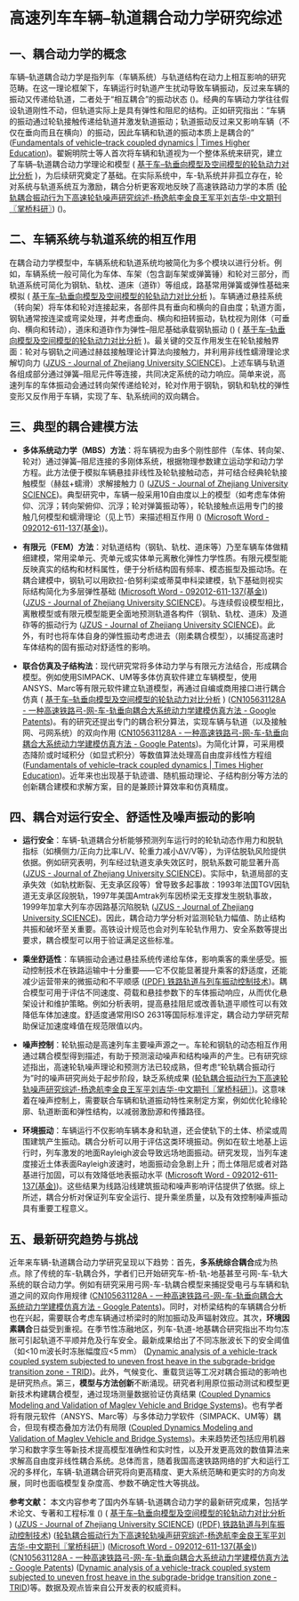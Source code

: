 
# 高速列车车辆–轨道耦合动力学研究综述

## 一、耦合动力学的概念

车辆–轨道耦合动力学是指列车（车辆系统）与轨道结构在动力上相互影响的研究范畴。在这一理论框架下，车辆运行时轨道产生扰动导致车辆振动，反过来车辆的振动又传递给轨道，二者处于“相互耦合”的振动状态 ([](https://ides.nuaa.edu.cn/_upload/article/files/ca/b5/2a04302e4ab3bf75bdc82af7f9fd/b6bd7060-ca79-4f2f-ad2f-477c28cfc5bc.pdf#:~:text=0%20%E3%80%80%E5%BC%95%20%E3%80%80%E8%A8%80%20%E6%A0%B9%E6%8D%AE%E8%BD%A6%E8%BE%86%20,%E9%93%81%E8%B7%AF%E8%BD%A8%E9%81%93%E4%B8%8A%20%2C%E6%9D%A5%E8%87%AA%E8%BD%A8%E9%81%93%E7%9A%84%E6%BF%80%E6%89%B0%E4%BD%BF%E8%BD%A6%E8%BE%86%E4%BA%A7%E7%94%9F%E6%8C%AF%E5%8A%A8%20%2C%E5%8F%8D%E8%BF%87%20%E6%9D%A5%E5%8F%88%E4%BD%BF%E8%BD%A8%E9%81%93%E4%BA%A7%E7%94%9F%E6%8C%AF%E5%8A%A8%20%2C%E4%BA%8C%E8%80%85%E5%A4%84%E4%BA%8E%E7%9B%B8%E4%BA%92%E8%80%A6%E5%90%88%E7%9A%84%E6%8C%AF%E5%8A%A8%E7%8A%B6))。经典的车辆动力学往往假设轨道刚性不动，但轨道实际上是具有弹性和阻尼的结构。正如研究指出：“车辆的振动通过轮轨接触传递给轨道并激发轨道振动；轨道振动反过来又影响车辆（不仅在垂向而且在横向）的振动，因此车辆和轨道的振动本质上是耦合的” ([Fundamentals of vehicle–track coupled dynamics | Times Higher Education](https://www.timeshighereducation.com/research/southwest-jiaotong-university/fundamentals-vehicle-track-coupled-dynamics#:~:text=elastic%20structure%20with%20damping,essentially%20coupled%20with%20each%20other))。翟婉明院士等人首次将车辆和轨道视为一个整体系统来研究，建立了车辆–轨道耦合动力学理论和模型 ( [基于车–轨垂向模型及空间模型的轮轨动力对比分析](https://www.hanspub.org/journal/paperinformation?paperid=39206#:~:text=%E6%8E%A2%E7%A9%B6%E4%BA%86%E5%9F%BA%E4%BA%8E%E6%A8%A1%E5%9E%8B%E7%BC%A9%E5%87%8F%E6%B3%95%E5%BB%BA%E7%AB%8B%E4%BA%86%E9%AB%98%E9%80%9F%E9%93%81%E8%B7%AF%E8%BD%A6%E8%BE%86%E2%80%93%E8%BD%A8%E9%81%93%E8%80%A6%E5%90%88%E5%8A%A8%E5%8A%9B%E5%AD%A6%E7%B3%BB%E7%BB%9F%E6%A8%A1%E5%9E%8B%EF%BC%8C%E4%BB%A5%E5%AE%9E%E7%8E%B0%E6%8F%90%E9%AB%98%E5%85%B6%E6%B1%82%E8%A7%A3%E5%8A%A8%E5%8A%9B%E5%93%8D%E5%BA%94%E7%9A%84%E9%80%9F%E7%8E%87%E7%9A%84%E5%8F%AF%E8%A1%8C%E6%80%A7%E3%80%82%E8%B5%B5%E9%87%91%E9%A1%BA%EF%BC%8C%E4%B8%87%E4%BC%A0%E9%A3%8E%E7%AD%89%E4%BA%BA%20,%E4%B8%80%E4%B8%AA%E5%BA%9E%E5%A4%A7%E7%9A%84%E6%80%BB%E4%BD%93%E7%B3%BB%E7%BB%9F%E6%9D%A5%E7%A0%94%E7%A9%B6%EF%BC%8C%E5%B9%B6%E4%B8%94%E6%9C%80%E5%85%88%E5%BB%BA%E7%AB%8B%E4%BA%86%E8%BD%A6%E8%BE%86%E2%80%93%E8%BD%A8%E9%81%93%E5%9E%82%E5%90%91%E7%BB%9F%E4%B8%80%E6%A8%A1%E5%9E%8B%EF%BC%8C%E6%8F%90%E5%87%BA%E4%BA%86%E8%BD%A6%E8%BE%86%E2%80%93%E8%BD%A8%E9%81%93%E8%80%A6%E5%90%88%E5%8A%A8%E5%8A%9B%E5%AD%A6%E7%B3%BB%E7%BB%9F%E7%90%86%E8%AE%BA%E3%80%82%E6%9C%AC%E8%AE%BA%E6%96%87%E5%8F%82%E8%80%83%E5%89%8D%E4%BA%BA%E7%9A%84%E7%A0%94%E7%A9%B6%E6%88%90%E6%9E%9C%EF%BC%8C%E5%AF%B9%E7%9B%B8%E5%90%8C%E7%9A%84%E8%BD%A6%E8%BE%86%E3%80%81%E8%BD%A8%E9%81%93%E3%80%81%E9%81%93%E5%BA%8A%E4%BB%A5%E5%8F%8A%E7%9B%B8%E5%90%8C%E7%9A%84%20%E9%AB%98%E4%BD%8E%E4%B8%8D%E5%B9%B3%E9%A1%BA%E6%BF%80%E5%8A%B1%E8%BF%9B%E8%A1%8C%E4%BA%86%E4%B8%A4%E7%A7%8D%E4%B8%8D%E5%90%8C%E8%BD%A6%E8%BE%86%E6%A8%A1%E5%9E%8B%E7%9A%84%E4%BB%BF%E7%9C%9F%E8%AE%A1%E7%AE%97%EF%BC%8C%E4%BE%9D%E6%8D%AE%E5%8F%AF%E9%9D%A0%E5%BA%A6%E8%AE%BE%E8%AE%A1%E6%A0%87%E5%87%86%E6%AF%94%E8%BE%83%E4%BA%86%E4%B8%A4%E4%B8%AA%E6%A8%A1%E5%9E%8B%E7%9A%84%E5%9E%82%E5%90%91%E8%BD%AE%E8%BD%A8%E5%8A%9B%E8%AE%A1%E7%AE%97%E7%BB%93%E6%9E%9C%E3%80%82) )，为后续研究奠定了基础。在实际系统中，车-轨系统并非孤立存在，轮对系统与轨道系统互为激励，耦合分析更客观地反映了高速铁路动力学的本质 ([轮轨耦合振动行为下高速轮轨噪声研究综述-杨逸航李金良王军平刘吉华-中文期刊〖掌桥科研〗](https://m.zhangqiaokeyan.com/academic-journal-cn_internal-combustion-engine-parts_thesis/0201270932350.html#:~:text=%E5%9C%A8%E9%93%81%E8%B7%AF%E8%BD%AE%E8%BD%A8%E8%BF%90%E8%BE%93%E7%B3%BB%E7%BB%9F%E4%B8%AD%E8%BD%AE%E5%AF%B9%E7%B3%BB%E7%BB%9F%E4%B8%8E%E8%BD%A8%E9%81%93%E7%B3%BB%E7%BB%9F%E5%B9%B6%E9%9D%9E%E5%AD%A4%E7%AB%8B%E5%AD%98%E5%9C%A8%E7%9A%84%2C%E4%BA%8C%E8%80%85%E9%97%B4%E6%98%AF%E7%9B%B8%E4%BA%92%E5%BD%B1%E5%93%8D%E3%80%81%E7%9B%B8%E4%BA%92%E8%80%A6%E5%90%88%E7%9A%84%2C%E5%AF%B9%E8%BD%AE%E8%BD%A8%E8%80%A6%E5%90%88%E7%A0%94%E7%A9%B6%E5%8F%AF%E4%BB%A5%E6%9B%B4%E4%B8%BA%E5%AE%A2%E8%A7%82%E5%9C%B0%E5%8F%8D%E6%98%A0%E9%93%81%E8%B7%AF%E8%BD%AE%E8%BD%A8%E7%B3%BB%E7%BB%9F%E7%9A%84%E6%9C%AC%E8%B4%A8%E3%80%82%E7%8E%B0%E5%A6%82%E4%BB%8A%2C%E9%AB%98%E9%80%9F%E8%BD%AE%E8%BD%A8%E5%99%AA%E5%A3%B0%E5%B7%B2%20%E7%BB%8F%E4%B8%A5%E9%87%8D%E5%BD%B1%E5%93%8D%E4%BA%86%E4%BA%BA%E4%BB%AC%E4%B9%98%E5%9D%90%E5%88%97%E8%BD%A6%E8%88%92%E9%80%82%E6%80%A7%2C%E4%BD%86%E9%AB%98%E9%80%9F%E8%BD%AE%E8%BD%A8%E5%99%AA%E5%A3%B0%E6%97%A0%E6%B3%95%E9%81%BF%E5%85%8D%2C%E5%8F%AA%E8%83%BD%E9%87%87%E5%8F%96%E6%8E%AA%E6%96%BD%E5%AF%B9%E8%BD%AE%E8%BD%A8%E5%99%AA%E5%A3%B0%E8%BF%9B%E8%A1%8C%E6%8E%A7%E5%88%B6%E3%80%82%E6%9C%AC%E6%96%87%E6%A0%B9%E6%8D%AE%E7%9B%AE%E5%89%8D%E5%9B%BD%E5%86%85%E5%A4%96%E5%AD%A6%E8%80%85%E5%AF%B9%E8%BD%AE%E8%BD%A8%E8%80%A6%E5%90%88%E6%8C%AF%E5%8A%A8%E8%A1%8C%E4%B8%BA%E4%B8%8B%E9%AB%98%E9%80%9F%E8%BD%AE%E8%BD%A8%E5%99%AA%E5%A3%B0%E7%90%86%E8%AE%BA%E7%A0%94%E7%A9%B6%E7%BB%BC%E8%BF%B0%E4%BA%86%E8%BD%AE%E8%BD%A8%20%E8%80%A6%E5%90%88%E6%8C%AF%E5%8A%A8%E8%A1%8C%E4%B8%BA%E4%B8%8B%E7%9A%84%E9%AB%98%E9%80%9F%E8%BD%AE%E8%BD%A8%E5%99%AA%E5%A3%B0%E7%9A%84%E7%A0%94%E7%A9%B6%E6%9C%BA%E7%90%86%E5%8F%8A%E5%85%B6%E9%A2%84%E6%B5%8B%E6%96%B9%E6%B3%95%2C%E5%90%8C%E6%97%B6%E5%AF%B9%E9%AB%98%E9%80%9F%E8%BD%AE%E8%BD%A8%E5%99%AA%E5%A3%B0%E6%8E%A7%E5%88%B6%E5%AF%B9%E7%AD%96%E4%B9%9F%E8%BF%9B%E8%A1%8C%E4%BA%86%E6%80%BB%E7%BB%93%E5%92%8C%E5%88%86%E6%9E%90%E3%80%82%E4%BB%8E%E5%B7%B2%E6%9C%89%E7%9A%84%E7%A0%94%E7%A9%B6%E6%88%90%E6%9E%9C%E6%9D%A5%E7%9C%8B%2C%E7%9B%AE%E5%89%8D%E5%AF%B9%E4%BA%8E%E9%AB%98%E9%80%9F%E8%BD%AE%E8%BD%A8%E5%99%AA%E5%A3%B0%E5%B7%B2%E7%BB%8F%E8%BE%83%E4%B8%BA%E6%88%90%E7%86%9F%2C%E4%BD%86%E8%BD%AE%E8%BD%A8%20%E8%80%A6%E5%90%88%E6%8C%AF%E5%8A%A8%E8%A1%8C%E4%B8%BA%E4%B8%8B%E8%BD%AE%E8%BD%A8%E5%99%AA%E5%A3%B0%E7%A0%94%E7%A9%B6%E8%BF%98%E5%8F%AA%E6%98%AF%E8%B5%B7%E6%AD%A5%E9%98%B6%E6%AE%B5%2C%E7%BC%BA%E4%B9%8F%E7%B3%BB%E7%BB%9F%E7%9A%84%E7%A0%94%E7%A9%B6%E6%88%90%E6%9E%9C%E3%80%82%20,%E5%B1%95%E5%BC%80%E2%96%BC)) ([](https://ides.nuaa.edu.cn/_upload/article/files/ca/b5/2a04302e4ab3bf75bdc82af7f9fd/b6bd7060-ca79-4f2f-ad2f-477c28cfc5bc.pdf#:~:text=0%20%E3%80%80%E5%BC%95%20%E3%80%80%E8%A8%80%20%E6%A0%B9%E6%8D%AE%E8%BD%A6%E8%BE%86%20,%E9%93%81%E8%B7%AF%E8%BD%A8%E9%81%93%E4%B8%8A%20%2C%E6%9D%A5%E8%87%AA%E8%BD%A8%E9%81%93%E7%9A%84%E6%BF%80%E6%89%B0%E4%BD%BF%E8%BD%A6%E8%BE%86%E4%BA%A7%E7%94%9F%E6%8C%AF%E5%8A%A8%20%2C%E5%8F%8D%E8%BF%87%20%E6%9D%A5%E5%8F%88%E4%BD%BF%E8%BD%A8%E9%81%93%E4%BA%A7%E7%94%9F%E6%8C%AF%E5%8A%A8%20%2C%E4%BA%8C%E8%80%85%E5%A4%84%E4%BA%8E%E7%9B%B8%E4%BA%92%E8%80%A6%E5%90%88%E7%9A%84%E6%8C%AF%E5%8A%A8%E7%8A%B6))。

## 二、车辆系统与轨道系统的相互作用

在耦合动力学模型中，车辆系统和轨道系统均被简化为多个模块以进行分析。例如，车辆系统一般可简化为车体、车架（包含副车架或弹簧锤）和轮对三部分，而轨道系统可简化为钢轨、轨枕、道床（道砟）等组成，路基常用弹簧或弹性基础来模拟 ( [基于车–轨垂向模型及空间模型的轮轨动力对比分析](https://www.hanspub.org/journal/paperinformation?paperid=39206#:~:text=2) )。车辆通过悬挂系统（转向架）将车体和轮对连接起来，各部件具有垂向和横向的自由度；轨道方面，钢轨通常按连梁或弯梁处理，并考虑垂向、横向和扭转振动，轨枕视为刚体（可垂向、横向和转动），道床和道砟作为弹性–阻尼基础承载钢轨振动 ([](https://ides.nuaa.edu.cn/_upload/article/files/ca/b5/2a04302e4ab3bf75bdc82af7f9fd/b6bd7060-ca79-4f2f-ad2f-477c28cfc5bc.pdf#:~:text=%E8%BD%A6%E8%BE%86%20,%E6%9E%95%E8%A7%86%E4%B8%BA%E5%88%9A%E4%BD%93%20%2C%E8%80%83%E8%99%91%E5%85%B6%E5%9E%82%E5%90%91%E3%80%81%E6%A8%AA%E5%90%91%E5%8F%8A%E8%BD%AC%E5%8A%A8%20%3B%E9%81%93%E5%BA%8A%E8%A2%AB%E7%AE%80%E5%8C%96%E4%B8%BA%20%E5%88%9A%E6%80%A7%E8%B4%A8%E9%87%8F%E5%9D%97%20%2C%E8%80%83%E8%99%91%E5%85%B6%E5%9E%82%E5%90%91%E6%8C%AF%E5%8A%A8%E5%92%8C%E7%9B%B8%E4%BA%92%E4%B9%8B%E9%97%B4%E7%9A%84%E5%89%AA%E5%88%87%E4%BD%9C)) ( [基于车–轨垂向模型及空间模型的轮轨动力对比分析](https://www.hanspub.org/journal/paperinformation?paperid=39206#:~:text=2) )。最关键的交互作用发生在轮轨接触界面：轮对与钢轨之间通过赫兹接触理论计算法向接触力，并利用非线性蠕滑理论求解切向力 ([JZUS - Journal of Zhejiang University SCIENCE](https://jzus.zju.edu.cn/article.php?doi=10.1631/jzus.A1200321#:~:text=backward%20at%20a%20constant%20speed,used%20for%20wheel%2Frail%20tangent%20force))。上述车辆与轨道各组成部分通过弹簧–阻尼元件等连接，共同决定系统的动力响应。简单来说，高速列车的车体振动会通过转向架传递给轮对，轮对作用于钢轨，钢轨和轨枕的弹性变形又反作用于车辆，实现了车、轨系统间的双向耦合。

## 三、典型的耦合建模方法

- **多体系统动力学（MBS）方法**：将车辆视为由多个刚性部件（车体、转向架、轮对）通过弹簧–阻尼连接的多刚体系统，根据物理参数建立运动学和动力学方程。此方法便于模拟车辆悬挂非线性及轮轨接触动态，并可结合经典轮轨接触模型（赫兹+蠕滑）求解接触力 ([](https://ides.nuaa.edu.cn/_upload/article/files/ca/b5/2a04302e4ab3bf75bdc82af7f9fd/b6bd7060-ca79-4f2f-ad2f-477c28cfc5bc.pdf#:~:text=%E8%BD%A6%E8%BE%86%20,%E6%9E%95%E8%A7%86%E4%B8%BA%E5%88%9A%E4%BD%93%20%2C%E8%80%83%E8%99%91%E5%85%B6%E5%9E%82%E5%90%91%E3%80%81%E6%A8%AA%E5%90%91%E5%8F%8A%E8%BD%AC%E5%8A%A8%20%3B%E9%81%93%E5%BA%8A%E8%A2%AB%E7%AE%80%E5%8C%96%E4%B8%BA%20%E5%88%9A%E6%80%A7%E8%B4%A8%E9%87%8F%E5%9D%97%20%2C%E8%80%83%E8%99%91%E5%85%B6%E5%9E%82%E5%90%91%E6%8C%AF%E5%8A%A8%E5%92%8C%E7%9B%B8%E4%BA%92%E4%B9%8B%E9%97%B4%E7%9A%84%E5%89%AA%E5%88%87%E4%BD%9C)) ([JZUS - Journal of Zhejiang University SCIENCE](https://jzus.zju.edu.cn/article.php?doi=10.1631/jzus.A1200321#:~:text=backward%20at%20a%20constant%20speed,used%20for%20wheel%2Frail%20tangent%20force))。典型研究中，车辆一般采用10自由度以上的模型（如考虑车体俯仰、沉浮；转向架俯仰、沉浮；轮对弹簧振动等），轮轨接触点运用专门的接触几何模型和蠕滑理论（见上节）来描述相互作用 ([](https://ides.nuaa.edu.cn/_upload/article/files/ca/b5/2a04302e4ab3bf75bdc82af7f9fd/b6bd7060-ca79-4f2f-ad2f-477c28cfc5bc.pdf#:~:text=,%E5%8D%B3%E8%BD%AE%E8%BD%A8%E7%A9%BA%E9%97%B4%E6%8E%A5%E8%A7%A6%20%E5%87%A0%E4%BD%95%E6%A8%A1%E5%9E%8B%E3%80%81%E8%BD%AE%E8%BD%A8%E6%B3%95%E5%90%91%E5%8A%9B%E6%B1%82%E8%A7%A3%E6%A8%A1%E5%9E%8B%E5%92%8C%E8%BD%AE%E8%BD%A8%E8%A0%95%E6%BB%91%E6%B1%82%E8%A7%A3%E6%A8%A1%E5%9E%8B%20%2C%E6%AF%94%E4%BC%A0%E7%BB%9F%E6%A8%A1%E5%9E%8B%E6%9C%89%E5%BE%88%E5%A4%A7%E7%AA%81%E7%A0%B4%20%2C%E5%85%B6%E6%AD%A3%E7%A1%AE%E6%80%A7%E5%92%8C%E5%8F%AF%E9%9D%A0%E6%80%A7%E5%BF%85%E9%A1%BB)) ([Microsoft Word - 092012-611-137(基金)](https://www.sciengine.com/doi/pdf/4db86c29a6c74524a6b7b3df7b3f4286#:~:text=%E4%BA%86%E9%AB%98%E9%80%9F%E5%88%97%E8%BD%A6,%E9%92%A2%20%E8%BD%A8%E9%87%87%E7%94%A8%E8%BF%9E%E7%BB%AD%E7%A6%BB%E6%95%A3%E7%82%B9%E6%94%AF%E6%89%BF%E7%9A%84%20Euler%20%E6%A2%81%E6%A8%A1%E6%8B%9F%2C%20%E8%BD%A8%E4%B8%8B%E5%9F%BA%E7%A1%80%E7%9A%84))。
    
- **有限元（FEM）方法**：对轨道结构（钢轨、轨枕、道床等）乃至车辆车体做精细建模，常用梁单元、壳单元或实体单元离散化弹性力学性质。有限元模型能反映真实的结构和材料属性，便于分析结构固有频率、模态振型及振动场。在耦合建模中，钢轨可以用欧拉-伯努利梁或蒂莫申科梁建模，轨下基础则视实际结构简化为多层弹性基础 ([Microsoft Word - 092012-611-137(基金)](https://www.sciengine.com/doi/pdf/4db86c29a6c74524a6b7b3df7b3f4286#:~:text=%E4%BA%86%E9%AB%98%E9%80%9F%E5%88%97%E8%BD%A6,%E9%92%A2%20%E8%BD%A8%E9%87%87%E7%94%A8%E8%BF%9E%E7%BB%AD%E7%A6%BB%E6%95%A3%E7%82%B9%E6%94%AF%E6%89%BF%E7%9A%84%20Euler%20%E6%A2%81%E6%A8%A1%E6%8B%9F%2C%20%E8%BD%A8%E4%B8%8B%E5%9F%BA%E7%A1%80%E7%9A%84)) ([JZUS - Journal of Zhejiang University SCIENCE](https://jzus.zju.edu.cn/article.php?doi=10.1631/jzus.A1200321#:~:text=The%20continuous%20support%20track%20models,including%20rails%2C%20sleepers%2C%20slabs%20and))。与连续假设模型相比，离散模型或有限元模型能更全面地预测轨道各构件（钢轨、轨枕、道床）及道砟等的振动行为 ([JZUS - Journal of Zhejiang University SCIENCE](https://jzus.zju.edu.cn/article.php?doi=10.1631/jzus.A1200321#:~:text=The%20continuous%20support%20track%20models,including%20rails%2C%20sleepers%2C%20slabs%20and))。此外，有时也将车体自身的弹性振动考虑进去（刚柔耦合模型），以捕捉高速时车体结构的固有振动对舒适性的影响。
    
- **联合仿真及子结构法**：现代研究常将多体动力学与有限元方法结合，形成耦合模型。例如使用SIMPACK、UM等多体仿真软件建立车辆模型，使用ANSYS、Marc等有限元软件建立轨道模型，再通过自编或商用接口进行耦合仿真 ( [基于车–轨垂向模型及空间模型的轮轨动力对比分析](https://www.hanspub.org/journal/paperinformation?paperid=39206#:~:text=%E6%91%98%E8%A6%81%3A%20%20%E5%BD%93%E5%89%8D%EF%BC%8C%E8%BD%A6%E8%BE%86%E2%80%93%E8%BD%A8%E9%81%93%E8%80%A6%E5%90%88%E5%8A%A8%E5%8A%9B%E5%AD%A6%E7%9A%84%E6%A8%A1%E5%9E%8B%E4%B8%BB%E8%A6%81%E6%9C%89%E5%9E%82%E5%90%91%E6%A8%A1%E5%9E%8B%E5%92%8C%E7%A9%BA%E9%97%B4%E6%A8%A1%E5%9E%8B%EF%BC%8C%E4%B8%BA%E4%BA%86%E6%9B%B4%E8%BF%9B%E4%B8%80%E6%AD%A5%E7%9A%84%E6%AF%94%E8%BE%83%E8%BF%99%E4%B8%A4%E7%A7%8D%E6%A8%A1%E5%9E%8B%E3%80%82%E6%9C%AC%E8%AE%BA%E6%96%87%E5%88%A9%E7%94%A8Matlab%E7%BC%96%E7%A8%8B%E8%BD%AF%E4%BB%B6%E7%BC%96%E5%86%99%E4%BA%86%E8%BD%A6%E8%BE%86%E2%80%93%E8%BD%A8%E9%81%93%E5%9E%82%E5%90%91%E5%8A%A8%E5%8A%9B%E5%AD%A6%E6%A8%A1%E5%9E%8B%20%EF%BC%8CUM%E8%BD%AF%E4%BB%B6%E5%BB%BA%E7%AB%8B%E4%BA%86%E8%BD%A6%E8%BE%86%E2%80%93%E8%BD%A8%E9%81%93%E7%A9%BA%E9%97%B4%E5%8A%A8%E5%8A%9B%E5%AD%A6%E6%A8%A1%E5%9E%8B%EF%BC%8C%E9%83%BD%E6%98%AF%E4%BE%9D%E6%8D%AE%E8%BD%A6%E8%BE%86%E2%80%93%E8%BD%A8%E9%81%93%E8%80%A6%E5%90%88%E5%8A%A8%E5%8A%9B%E5%AD%A6%E4%B8%BA%E7%90%86%E8%AE%BA%E5%9F%BA%E7%A1%80%E8%80%8C%E5%BB%BA%E7%AB%8B%E7%9A%84%E3%80%82%E9%80%9A%E8%BF%87%E5%88%86%E6%9E%90%E4%B8%A4%E7%A7%8D%E6%A8%A1%E5%9E%8B%E7%9A%84%E5%8A%A8%E5%8A%9B%E5%93%8D%E5%BA%94%E4%BB%A5%E5%8F%8A%E4%BB%BF%E7%9C%9F%E8%AE%A1%E7%AE%97%E7%BB%93%E6%9E%9C%EF%BC%8C%E4%BE%9D%E6%8D%AE%E7%BB%93%E6%9E%84%E5%8F%AF%E9%9D%A0%E5%BA%A6%E8%AE%BE%E8%AE%A1%E6%A0%87%E5%87%86%E5%AF%B9%E8%AE%A1%20%E7%AE%97%E5%87%BA%E7%9A%84%E8%BD%AE%E8%BD%A8%E5%8A%9B%E6%9C%80%E5%A4%A7%E5%80%BC%E3%80%81%E6%9C%80%E5%B0%8F%E5%80%BC%E3%80%81%E6%A0%87%E5%87%86%E5%80%BC%E7%AD%89%E6%95%B0%E7%90%86%E7%BB%9F%E8%AE%A1%E7%89%B9%E5%BE%81%E5%80%BC%E8%BF%9B%E8%A1%8C%E5%AF%B9%E6%AF%94%E5%88%86%E6%9E%90%EF%BC%8C%E6%AF%94%E8%BE%83%E4%B8%A4%E7%A7%8D%E6%A8%A1%E5%9E%8B%E7%9A%84%E4%BC%98%E7%BC%BA%E7%82%B9%E3%80%82%E8%AE%A1%E7%AE%97%E7%BB%93%E6%9E%9C%E8%A1%A8%E6%98%8E%EF%BC%9A%E6%A8%A1%E6%8B%9F%E8%BD%A6%E8%BE%86%E2%80%93%E8%BD%A8%E9%81%93%E7%B3%BB%E7%BB%9F%E5%8A%A8%E6%80%81%E5%93%8D%E5%BA%94%E6%97%B6%EF%BC%8C%E5%9E%82%E5%90%91%E6%A8%A1%E5%9E%8B%E5%92%8C%E7%A9%BA%E9%97%B4%E6%A8%A1%E5%9E%8B%E7%9A%84%E4%BB%BF%E7%9C%9F%E8%AE%A1%E7%AE%97%E7%BB%93,%E6%9E%9C%E5%9F%BA%E6%9C%AC%E6%98%AF%E4%B8%80%E8%87%B4%E7%9A%84%E3%80%82%E4%BD%86%E5%9E%82%E5%90%91%E6%A8%A1%E5%9E%8B%E8%AE%A1%E7%AE%97%E8%80%83%E8%99%91%E7%9A%84%E5%9B%A0%E7%B4%A0%E6%AF%94%E8%BE%83%E5%B0%91%EF%BC%8C%E8%AE%A1%E7%AE%97%E9%87%8F%E6%AF%94%E8%BE%83%E5%B0%8F%EF%BC%8C%E7%A9%BA%E9%97%B4%E6%A8%A1%E5%9E%8B%E8%80%83%E8%99%91%E7%9A%84%E6%AF%94%E8%BE%83%E5%85%A8%E9%9D%A2%EF%BC%8C%E4%BB%BF%E7%9C%9F%E7%BB%93%E6%9E%9C%E6%9B%B4%E5%8A%A0%E6%8E%A5%E8%BF%91%E5%AE%9E%E9%99%85%E6%83%85%E5%86%B5%E3%80%82) ) ([CN105631128A - 一种高速铁路弓-网-车-轨垂向耦合大系统动力学建模仿真方法 - Google Patents](https://patents.google.com/patent/CN105631128A/zh#:~:text=%E6%9C%AC%E5%8F%91%E6%98%8E%E5%85%AC%E5%BC%80%E4%BA%86%E4%B8%80%E7%A7%8D%E4%BA%86%E9%AB%98%E9%80%9F%E9%93%81%E8%B7%AF%E5%BC%93))。有的研究还提出专门的耦合积分算法，实现车辆与轨道（以及接触网、弓网系统）的双向作用 ([CN105631128A - 一种高速铁路弓-网-车-轨垂向耦合大系统动力学建模仿真方法 - Google Patents](https://patents.google.com/patent/CN105631128A/zh#:~:text=%E6%9C%AC%E5%8F%91%E6%98%8E%E5%85%AC%E5%BC%80%E4%BA%86%E4%B8%80%E7%A7%8D%E4%BA%86%E9%AB%98%E9%80%9F%E9%93%81%E8%B7%AF%E5%BC%93))。为简化计算，可采用模态降阶或时域积分（如显式积分）等数值算法处理高自由度非线性方程组 ([Fundamentals of vehicle–track coupled dynamics | Times Higher Education](https://www.timeshighereducation.com/research/southwest-jiaotong-university/fundamentals-vehicle-track-coupled-dynamics#:~:text=rectangle%20plates%20on%20a%20viscoelastic,solve%20the%20large%20nonlinear%20equations))。近年来也出现基于轨迹谱、随机振动理论、子结构剖分等方法的创新耦合建模和求解方案，目的是兼顾计算效率和仿真精度。
    

## 四、耦合对运行安全、舒适性及噪声振动的影响

- **运行安全**：车辆-轨道耦合分析能够预测列车运行时的轮轨动态作用力和脱轨指标（如横侧力/正向力比率L/V、轮重力减小ΔV/V等），为评估脱轨风险提供依据。例如研究表明，列车经过轨道支承失效区时，脱轨系数可能显著升高 ([JZUS - Journal of Zhejiang University SCIENCE](https://jzus.zju.edu.cn/article.php?doi=10.1631/jzus.A1200321#:~:text=derailment%20coefficients%20consisting%20of%20L%2FV,evaluate%20and%20control%20the%20dynamic))。实际中，轨道局部的支承失效（如轨枕断裂、无支承区段等）曾导致多起事故：1993年法国TGV因轨道无支承区段脱轨，1997年美国Amtrak列车因桥梁无支撑发生脱轨事故，1999年加拿大列车亦因路基沉陷脱轨 ([JZUS - Journal of Zhejiang University SCIENCE](https://jzus.zju.edu.cn/article.php?doi=10.1631/jzus.A1200321#:~:text=support%20failure%20results%20in%20railroad,3%20of%20the%20Keewatin%20Subdivision))。因此，耦合动力学分析对监测轮轨力幅值、防止结构共振和破坏至关重要。高铁设计规范也会对列车轮轨作用力、安全系数等提出要求，耦合模型可以用于验证满足这些标准。
    
- **乘坐舒适性**：车辆振动会通过悬挂系统传递给车体，影响乘客的乘坐感受。振动控制技术在铁路运输中十分重要——它不仅能显著提升乘客的舒适度，还能减少运营带来的微振动和不平顺感 ([(PDF) 铁路轨道与列车振动控制技术](https://www.researchgate.net/publication/381839172_tieluguidaoyuliechezhendongkongzhijishu#:~:text=%E6%9C%AC%E6%96%87%E6%B7%B1%E5%85%A5%E6%8E%A2%E8%AE%A8%E4%BA%86%E9%93%81%E8%B7%AF%E8%BD%A8%E9%81%93%E4%B8%8E%E5%88%97%E8%BD%A6%E6%8C%AF%E5%8A%A8%E6%8E%A7%E5%88%B6%E6%8A%80%E6%9C%AF%E7%9A%84%E6%A0%B8%E5%BF%83%E9%87%8D%E8%A6%81%E6%80%A7%E3%80%81%E5%BD%93%E5%89%8D%E5%BA%94%E7%94%A8%E7%8A%B6%E5%86%B5%E4%BB%A5%E5%8F%8A%E5%AF%B9%E6%9C%AA%E6%9D%A5%E5%8F%91%E5%B1%95%E7%9A%84%E9%A2%84%E6%9C%9F%E3%80%82%E6%8C%AF%20%E5%8A%A8%E6%8E%A7%E5%88%B6%E6%8A%80%E6%9C%AF%EF%BC%8C%E5%9C%A8%E9%93%81%E8%B7%AF%E4%BA%A4%E9%80%9A%E9%A2%86%E5%9F%9F%E6%98%BE%E5%BE%97%E5%B0%A4%E4%B8%BA%E9%87%8D%E8%A6%81%EF%BC%8C%E5%AE%83%E4%B8%8D%E4%BB%85%E8%83%BD%E5%A4%9F%E6%98%BE%E8%91%97%E6%8F%90%E5%8D%87%E4%B9%98%E5%AE%A2%E7%9A%84%E6%97%85%E9%80%94%E8%88%92%E9%80%82%E5%BA%A6%EF%BC%8C%E8%BF%98%E8%83%BD%E6%9C%89%E6%95%88%E5%87%8F%E5%B0%91%E5%99%AA%E5%A3%B0%E6%B1%A1%E6%9F%93%EF%BC%8C%E4%BB%8E%E8%80%8C%20%E5%BB%B6%E9%95%BF%E9%93%81%E8%B7%AF%E7%BA%BF%E8%B7%AF%E7%9A%84%E4%BD%BF%E7%94%A8%E5%B9%B4%E9%99%90%E3%80%82%E6%96%87%E4%B8%AD%E8%AF%A6%E7%BB%86%E5%89%96%E6%9E%90%E4%BA%86%E5%87%A0%E7%A7%8D%E4%B8%BB%E6%B5%81%E7%9A%84%E6%8C%AF%E5%8A%A8%E6%8E%A7%E5%88%B6%E6%8A%80%E6%9C%AF%EF%BC%8C%E5%8C%85%E6%8B%AC%E5%87%8F%E6%8C%AF%E5%99%A8%E3%80%81%E6%97%A0%E7%BC%9D%E7%BA%BF%E8%B7%AF%E8%AE%BE%E8%AE%A1%E4%BB%A5%E5%8F%8A%E8%BD%A8%E9%81%93%E8%B4%A8%E9%87%8F%E6%8E%A7%E5%88%B6%20%E7%AD%89%EF%BC%8C%E5%B9%B6%E9%80%90%E4%B8%80%E8%AF%84%E4%BC%B0%E4%BA%86%E5%AE%83%E4%BB%AC%E5%9C%A8%E5%AE%9E%E8%B7%B5%E4%B8%AD%E7%9A%84%E8%A1%A8%E7%8E%B0%E3%80%82%E6%AD%A4%E5%A4%96%EF%BC%8C%E9%92%88%E5%AF%B9%E9%93%81%E8%B7%AF%E8%BD%A8%E9%81%93%E4%B8%8E%E5%88%97%E8%BD%A6%E6%8C%AF%E5%8A%A8%E6%8E%A7%E5%88%B6%E6%8A%80%E6%9C%AF%E7%9A%84%E6%9C%AA%E6%9D%A5%E5%8F%91%E5%B1%95%EF%BC%8C%E6%9C%AC%E6%96%87%E4%B9%9F%E6%8F%90%E5%87%BA%E4%BA%86%E5%AF%8C%E6%9C%89%E5%BB%BA%20%E8%AE%BE%E6%80%A7%E7%9A%84%E6%84%8F%E8%A7%81%E5%92%8C%E5%BB%BA%E8%AE%AE%E3%80%82))。耦合模型可用于评估不同速度、荷载和悬挂参数下的车体振动响应，从而优化悬架设计和维护策略。例如分析表明，提高悬挂阻尼或改善轨道平顺性可以有效降低车体加速度。舒适度通常用ISO 2631等国际标准评定，耦合动力学研究帮助保证加速度峰值在规范限值以内。
    
- **噪声控制**：轮轨振动是高速列车主要噪声源之一。车轮和钢轨的动态相互作用通过耦合模型得到描述，有助于预测滚动噪声和结构噪声的产生。已有研究综述指出，高速轮轨噪声理论和预测方法已较成熟，但考虑“轮轨耦合振动行为”时的噪声研究尚处于起步阶段，缺乏系统成果 ([轮轨耦合振动行为下高速轮轨噪声研究综述-杨逸航李金良王军平刘吉华-中文期刊〖掌桥科研〗](https://m.zhangqiaokeyan.com/academic-journal-cn_internal-combustion-engine-parts_thesis/0201270932350.html#:~:text=%E5%9C%A8%E9%93%81%E8%B7%AF%E8%BD%AE%E8%BD%A8%E8%BF%90%E8%BE%93%E7%B3%BB%E7%BB%9F%E4%B8%AD%E8%BD%AE%E5%AF%B9%E7%B3%BB%E7%BB%9F%E4%B8%8E%E8%BD%A8%E9%81%93%E7%B3%BB%E7%BB%9F%E5%B9%B6%E9%9D%9E%E5%AD%A4%E7%AB%8B%E5%AD%98%E5%9C%A8%E7%9A%84%2C%E4%BA%8C%E8%80%85%E9%97%B4%E6%98%AF%E7%9B%B8%E4%BA%92%E5%BD%B1%E5%93%8D%E3%80%81%E7%9B%B8%E4%BA%92%E8%80%A6%E5%90%88%E7%9A%84%2C%E5%AF%B9%E8%BD%AE%E8%BD%A8%E8%80%A6%E5%90%88%E7%A0%94%E7%A9%B6%E5%8F%AF%E4%BB%A5%E6%9B%B4%E4%B8%BA%E5%AE%A2%E8%A7%82%E5%9C%B0%E5%8F%8D%E6%98%A0%E9%93%81%E8%B7%AF%E8%BD%AE%E8%BD%A8%E7%B3%BB%E7%BB%9F%E7%9A%84%E6%9C%AC%E8%B4%A8%E3%80%82%E7%8E%B0%E5%A6%82%E4%BB%8A%2C%E9%AB%98%E9%80%9F%E8%BD%AE%E8%BD%A8%E5%99%AA%E5%A3%B0%E5%B7%B2%20%E7%BB%8F%E4%B8%A5%E9%87%8D%E5%BD%B1%E5%93%8D%E4%BA%86%E4%BA%BA%E4%BB%AC%E4%B9%98%E5%9D%90%E5%88%97%E8%BD%A6%E8%88%92%E9%80%82%E6%80%A7%2C%E4%BD%86%E9%AB%98%E9%80%9F%E8%BD%AE%E8%BD%A8%E5%99%AA%E5%A3%B0%E6%97%A0%E6%B3%95%E9%81%BF%E5%85%8D%2C%E5%8F%AA%E8%83%BD%E9%87%87%E5%8F%96%E6%8E%AA%E6%96%BD%E5%AF%B9%E8%BD%AE%E8%BD%A8%E5%99%AA%E5%A3%B0%E8%BF%9B%E8%A1%8C%E6%8E%A7%E5%88%B6%E3%80%82%E6%9C%AC%E6%96%87%E6%A0%B9%E6%8D%AE%E7%9B%AE%E5%89%8D%E5%9B%BD%E5%86%85%E5%A4%96%E5%AD%A6%E8%80%85%E5%AF%B9%E8%BD%AE%E8%BD%A8%E8%80%A6%E5%90%88%E6%8C%AF%E5%8A%A8%E8%A1%8C%E4%B8%BA%E4%B8%8B%E9%AB%98%E9%80%9F%E8%BD%AE%E8%BD%A8%E5%99%AA%E5%A3%B0%E7%90%86%E8%AE%BA%E7%A0%94%E7%A9%B6%E7%BB%BC%E8%BF%B0%E4%BA%86%E8%BD%AE%E8%BD%A8%20%E8%80%A6%E5%90%88%E6%8C%AF%E5%8A%A8%E8%A1%8C%E4%B8%BA%E4%B8%8B%E7%9A%84%E9%AB%98%E9%80%9F%E8%BD%AE%E8%BD%A8%E5%99%AA%E5%A3%B0%E7%9A%84%E7%A0%94%E7%A9%B6%E6%9C%BA%E7%90%86%E5%8F%8A%E5%85%B6%E9%A2%84%E6%B5%8B%E6%96%B9%E6%B3%95%2C%E5%90%8C%E6%97%B6%E5%AF%B9%E9%AB%98%E9%80%9F%E8%BD%AE%E8%BD%A8%E5%99%AA%E5%A3%B0%E6%8E%A7%E5%88%B6%E5%AF%B9%E7%AD%96%E4%B9%9F%E8%BF%9B%E8%A1%8C%E4%BA%86%E6%80%BB%E7%BB%93%E5%92%8C%E5%88%86%E6%9E%90%E3%80%82%E4%BB%8E%E5%B7%B2%E6%9C%89%E7%9A%84%E7%A0%94%E7%A9%B6%E6%88%90%E6%9E%9C%E6%9D%A5%E7%9C%8B%2C%E7%9B%AE%E5%89%8D%E5%AF%B9%E4%BA%8E%E9%AB%98%E9%80%9F%E8%BD%AE%E8%BD%A8%E5%99%AA%E5%A3%B0%E5%B7%B2%E7%BB%8F%E8%BE%83%E4%B8%BA%E6%88%90%E7%86%9F%2C%E4%BD%86%E8%BD%AE%E8%BD%A8%20%E8%80%A6%E5%90%88%E6%8C%AF%E5%8A%A8%E8%A1%8C%E4%B8%BA%E4%B8%8B%E8%BD%AE%E8%BD%A8%E5%99%AA%E5%A3%B0%E7%A0%94%E7%A9%B6%E8%BF%98%E5%8F%AA%E6%98%AF%E8%B5%B7%E6%AD%A5%E9%98%B6%E6%AE%B5%2C%E7%BC%BA%E4%B9%8F%E7%B3%BB%E7%BB%9F%E7%9A%84%E7%A0%94%E7%A9%B6%E6%88%90%E6%9E%9C%E3%80%82%20,%E5%B1%95%E5%BC%80%E2%96%BC))。这意味着在噪声控制上，需要联合车辆和轨道振动特性来制定方案，例如优化轮缘轮廓、轨道断面和弹性结构，以减弱激励源和传播路径。
    
- **环境振动**：车辆运行不仅影响车辆本身和轨道，还会使轨下的土体、桥梁或周围建筑产生振动。耦合分析可以用于评估这类环境振动。例如在软土地基上运行时，列车激发的地面Rayleigh波会导致远场地面振动。研究发现，当列车速度接近土体表面Rayleigh波速时，地面振动会急剧上升；而土体阻尼或者对路基进行加固，可以有效降低地表振动水平 ([Microsoft Word - 092012-611-137(基金)](https://www.sciengine.com/doi/pdf/4db86c29a6c74524a6b7b3df7b3f4286#:~:text=%E6%96%B9%E6%B3%95,%E4%BD%93%E7%8E%B0%E5%9C%A8%E8%BF%91%E8%BD%A8%E9%81%93%E5%8C%BA%E5%9F%9F%E5%86%85%3B%20%E8%BD%AF%E5%9C%9F%E5%9C%B0%E5%9F%BA%E5%8A%A0%E5%9B%BA%E5%90%8E%2C%20%E5%9C%B0%E9%9D%A2%E6%8C%AF%E5%8A%A8%E4%BD%8D%E7%A7%BB%E5%92%8C%E5%8A%A0%E9%80%9F%E5%BA%A6%E5%9D%87%E6%9C%89%E4%B8%8D%E5%90%8C%E7%A8%8B%E5%BA%A6%E7%9A%84%E9%99%8D%E4%BD%8E%2C%20%E8%B7%9D%E7%A6%BB%E5%9C%B0%E5%9F%BA%E5%8A%A0%E5%9B%BA%E5%8C%BA%E8%B6%8A%E8%BF%91%2C%20%E6%B0%B4%E6%B3%A5%E5%9C%9F%E6%90%85%E6%8B%8C%E6%A1%A9%E7%9A%84%E5%8A%A0%E5%9B%BA%E5%92%8C%E5%87%8F%E6%8C%AF%E6%95%88%E6%9E%9C%E8%B6%8A%E6%98%8E%E6%98%BE))。这些结果为线路沿线建筑振动和噪声影响评估提供了依据。综上所述，耦合分析对保证列车安全运行、提升乘坐质量，以及有效控制噪声振动具有重要工程意义。
    

## 五、最新研究趋势与挑战

近年来车辆-轨道耦合动力学研究呈现以下趋势：首先，**多系统综合耦合**成为热点。除了传统的车-轨耦合外，学者们已开始研究车-桥-轨-地基甚至弓网-车-轨大系统的联合动力学。例如有研究采用弓网-车-轨耦合模型来捕捉受电弓与车辆和轨道之间的双向作用规律 ([CN105631128A - 一种高速铁路弓-网-车-轨垂向耦合大系统动力学建模仿真方法 - Google Patents](https://patents.google.com/patent/CN105631128A/zh#:~:text=%E6%9C%AC%E5%8F%91%E6%98%8E%E5%85%AC%E5%BC%80%E4%BA%86%E4%B8%80%E7%A7%8D%E4%BA%86%E9%AB%98%E9%80%9F%E9%93%81%E8%B7%AF%E5%BC%93))。同时，对桥梁结构的车辆耦合分析也在兴起，需要联合考虑车辆通过桥梁时的附加振动及声辐射效应。其次，**环境因素耦合**日益受到重视。在季节性冻融地区，列车-轨道-地基耦合研究指出不均匀冻胀可引起轨道不平顺并危及行车安全。最新成果给出了不同冻胀波长下的安全阈值（如<10 m波长时冻胀幅度应<5 mm） ([Dynamic analysis of a vehicle-track coupled system subjected to uneven frost heave in the subgrade-bridge transition zone - TRID](https://trid.trb.org/View/2485531#:~:text=coupled%20system%20under%20typical%20frost,in%20seasonally%20frozen%20soil%20regions))。此外，气候变化、重载货运等工况对耦合振动的影响也是研究热点。第三，**模型与方法创新**不断涌现。研究者利用原位振动测试和模型更新技术构建耦合模型，通过现场测量数据验证仿真结果 ([Coupled Dynamics Modeling and Validation of Maglev Vehicle and Bridge Systems](https://www.mdpi.com/2076-0825/14/3/107#:~:text=In%20terms%20of%20the%20principle,tests%20and%20model%20updating%2C%20and))。也有学者将有限元软件（ANSYS、Marc等）与多体动力学软件（SIMPACK、UM等）耦合，但现有模态叠加方法仍有局限 ([Coupled Dynamics Modeling and Validation of Maglev Vehicle and Bridge Systems](https://www.mdpi.com/2076-0825/14/3/107#:~:text=match%20at%20L558%20vehicle%E2%80%93bridge%20coupling%2C,this%20method%20has%20certain%20limitations))。未来趋势还包括应用机器学习和数字孪生等新技术提高模型准确性和实时性，以及开发更高效的数值算法来求解高自由度非线性耦合系统。总体而言，随着我国高速铁路网络的扩大和运行工况的多样化，车辆-轨道耦合研究将向更高精度、更大系统范畴和更实时的方向发展，同时也面临模型复杂度高、参数不确定性大等挑战。

**参考文献：** 本文内容参考了国内外车辆-轨道耦合动力学的最新研究成果，包括学术论文、专著和工程标准 ([](https://ides.nuaa.edu.cn/_upload/article/files/ca/b5/2a04302e4ab3bf75bdc82af7f9fd/b6bd7060-ca79-4f2f-ad2f-477c28cfc5bc.pdf#:~:text=0%20%E3%80%80%E5%BC%95%20%E3%80%80%E8%A8%80%20%E6%A0%B9%E6%8D%AE%E8%BD%A6%E8%BE%86%20,%E9%93%81%E8%B7%AF%E8%BD%A8%E9%81%93%E4%B8%8A%20%2C%E6%9D%A5%E8%87%AA%E8%BD%A8%E9%81%93%E7%9A%84%E6%BF%80%E6%89%B0%E4%BD%BF%E8%BD%A6%E8%BE%86%E4%BA%A7%E7%94%9F%E6%8C%AF%E5%8A%A8%20%2C%E5%8F%8D%E8%BF%87%20%E6%9D%A5%E5%8F%88%E4%BD%BF%E8%BD%A8%E9%81%93%E4%BA%A7%E7%94%9F%E6%8C%AF%E5%8A%A8%20%2C%E4%BA%8C%E8%80%85%E5%A4%84%E4%BA%8E%E7%9B%B8%E4%BA%92%E8%80%A6%E5%90%88%E7%9A%84%E6%8C%AF%E5%8A%A8%E7%8A%B6)) ( [基于车–轨垂向模型及空间模型的轮轨动力对比分析](https://www.hanspub.org/journal/paperinformation?paperid=39206#:~:text=2) ) ([JZUS - Journal of Zhejiang University SCIENCE](https://jzus.zju.edu.cn/article.php?doi=10.1631/jzus.A1200321#:~:text=Since%20the%20early%201970s%2C%20many,including%20rails%2C%20sleepers%2C%20slabs%20and)) ([(PDF) 铁路轨道与列车振动控制技术](https://www.researchgate.net/publication/381839172_tieluguidaoyuliechezhendongkongzhijishu#:~:text=%E6%9C%AC%E6%96%87%E6%B7%B1%E5%85%A5%E6%8E%A2%E8%AE%A8%E4%BA%86%E9%93%81%E8%B7%AF%E8%BD%A8%E9%81%93%E4%B8%8E%E5%88%97%E8%BD%A6%E6%8C%AF%E5%8A%A8%E6%8E%A7%E5%88%B6%E6%8A%80%E6%9C%AF%E7%9A%84%E6%A0%B8%E5%BF%83%E9%87%8D%E8%A6%81%E6%80%A7%E3%80%81%E5%BD%93%E5%89%8D%E5%BA%94%E7%94%A8%E7%8A%B6%E5%86%B5%E4%BB%A5%E5%8F%8A%E5%AF%B9%E6%9C%AA%E6%9D%A5%E5%8F%91%E5%B1%95%E7%9A%84%E9%A2%84%E6%9C%9F%E3%80%82%E6%8C%AF%20%E5%8A%A8%E6%8E%A7%E5%88%B6%E6%8A%80%E6%9C%AF%EF%BC%8C%E5%9C%A8%E9%93%81%E8%B7%AF%E4%BA%A4%E9%80%9A%E9%A2%86%E5%9F%9F%E6%98%BE%E5%BE%97%E5%B0%A4%E4%B8%BA%E9%87%8D%E8%A6%81%EF%BC%8C%E5%AE%83%E4%B8%8D%E4%BB%85%E8%83%BD%E5%A4%9F%E6%98%BE%E8%91%97%E6%8F%90%E5%8D%87%E4%B9%98%E5%AE%A2%E7%9A%84%E6%97%85%E9%80%94%E8%88%92%E9%80%82%E5%BA%A6%EF%BC%8C%E8%BF%98%E8%83%BD%E6%9C%89%E6%95%88%E5%87%8F%E5%B0%91%E5%99%AA%E5%A3%B0%E6%B1%A1%E6%9F%93%EF%BC%8C%E4%BB%8E%E8%80%8C%20%E5%BB%B6%E9%95%BF%E9%93%81%E8%B7%AF%E7%BA%BF%E8%B7%AF%E7%9A%84%E4%BD%BF%E7%94%A8%E5%B9%B4%E9%99%90%E3%80%82%E6%96%87%E4%B8%AD%E8%AF%A6%E7%BB%86%E5%89%96%E6%9E%90%E4%BA%86%E5%87%A0%E7%A7%8D%E4%B8%BB%E6%B5%81%E7%9A%84%E6%8C%AF%E5%8A%A8%E6%8E%A7%E5%88%B6%E6%8A%80%E6%9C%AF%EF%BC%8C%E5%8C%85%E6%8B%AC%E5%87%8F%E6%8C%AF%E5%99%A8%E3%80%81%E6%97%A0%E7%BC%9D%E7%BA%BF%E8%B7%AF%E8%AE%BE%E8%AE%A1%E4%BB%A5%E5%8F%8A%E8%BD%A8%E9%81%93%E8%B4%A8%E9%87%8F%E6%8E%A7%E5%88%B6%20%E7%AD%89%EF%BC%8C%E5%B9%B6%E9%80%90%E4%B8%80%E8%AF%84%E4%BC%B0%E4%BA%86%E5%AE%83%E4%BB%AC%E5%9C%A8%E5%AE%9E%E8%B7%B5%E4%B8%AD%E7%9A%84%E8%A1%A8%E7%8E%B0%E3%80%82%E6%AD%A4%E5%A4%96%EF%BC%8C%E9%92%88%E5%AF%B9%E9%93%81%E8%B7%AF%E8%BD%A8%E9%81%93%E4%B8%8E%E5%88%97%E8%BD%A6%E6%8C%AF%E5%8A%A8%E6%8E%A7%E5%88%B6%E6%8A%80%E6%9C%AF%E7%9A%84%E6%9C%AA%E6%9D%A5%E5%8F%91%E5%B1%95%EF%BC%8C%E6%9C%AC%E6%96%87%E4%B9%9F%E6%8F%90%E5%87%BA%E4%BA%86%E5%AF%8C%E6%9C%89%E5%BB%BA%20%E8%AE%BE%E6%80%A7%E7%9A%84%E6%84%8F%E8%A7%81%E5%92%8C%E5%BB%BA%E8%AE%AE%E3%80%82)) ([轮轨耦合振动行为下高速轮轨噪声研究综述-杨逸航李金良王军平刘吉华-中文期刊〖掌桥科研〗](https://m.zhangqiaokeyan.com/academic-journal-cn_internal-combustion-engine-parts_thesis/0201270932350.html#:~:text=%E5%9C%A8%E9%93%81%E8%B7%AF%E8%BD%AE%E8%BD%A8%E8%BF%90%E8%BE%93%E7%B3%BB%E7%BB%9F%E4%B8%AD%E8%BD%AE%E5%AF%B9%E7%B3%BB%E7%BB%9F%E4%B8%8E%E8%BD%A8%E9%81%93%E7%B3%BB%E7%BB%9F%E5%B9%B6%E9%9D%9E%E5%AD%A4%E7%AB%8B%E5%AD%98%E5%9C%A8%E7%9A%84%2C%E4%BA%8C%E8%80%85%E9%97%B4%E6%98%AF%E7%9B%B8%E4%BA%92%E5%BD%B1%E5%93%8D%E3%80%81%E7%9B%B8%E4%BA%92%E8%80%A6%E5%90%88%E7%9A%84%2C%E5%AF%B9%E8%BD%AE%E8%BD%A8%E8%80%A6%E5%90%88%E7%A0%94%E7%A9%B6%E5%8F%AF%E4%BB%A5%E6%9B%B4%E4%B8%BA%E5%AE%A2%E8%A7%82%E5%9C%B0%E5%8F%8D%E6%98%A0%E9%93%81%E8%B7%AF%E8%BD%AE%E8%BD%A8%E7%B3%BB%E7%BB%9F%E7%9A%84%E6%9C%AC%E8%B4%A8%E3%80%82%E7%8E%B0%E5%A6%82%E4%BB%8A%2C%E9%AB%98%E9%80%9F%E8%BD%AE%E8%BD%A8%E5%99%AA%E5%A3%B0%E5%B7%B2%20%E7%BB%8F%E4%B8%A5%E9%87%8D%E5%BD%B1%E5%93%8D%E4%BA%86%E4%BA%BA%E4%BB%AC%E4%B9%98%E5%9D%90%E5%88%97%E8%BD%A6%E8%88%92%E9%80%82%E6%80%A7%2C%E4%BD%86%E9%AB%98%E9%80%9F%E8%BD%AE%E8%BD%A8%E5%99%AA%E5%A3%B0%E6%97%A0%E6%B3%95%E9%81%BF%E5%85%8D%2C%E5%8F%AA%E8%83%BD%E9%87%87%E5%8F%96%E6%8E%AA%E6%96%BD%E5%AF%B9%E8%BD%AE%E8%BD%A8%E5%99%AA%E5%A3%B0%E8%BF%9B%E8%A1%8C%E6%8E%A7%E5%88%B6%E3%80%82%E6%9C%AC%E6%96%87%E6%A0%B9%E6%8D%AE%E7%9B%AE%E5%89%8D%E5%9B%BD%E5%86%85%E5%A4%96%E5%AD%A6%E8%80%85%E5%AF%B9%E8%BD%AE%E8%BD%A8%E8%80%A6%E5%90%88%E6%8C%AF%E5%8A%A8%E8%A1%8C%E4%B8%BA%E4%B8%8B%E9%AB%98%E9%80%9F%E8%BD%AE%E8%BD%A8%E5%99%AA%E5%A3%B0%E7%90%86%E8%AE%BA%E7%A0%94%E7%A9%B6%E7%BB%BC%E8%BF%B0%E4%BA%86%E8%BD%AE%E8%BD%A8%20%E8%80%A6%E5%90%88%E6%8C%AF%E5%8A%A8%E8%A1%8C%E4%B8%BA%E4%B8%8B%E7%9A%84%E9%AB%98%E9%80%9F%E8%BD%AE%E8%BD%A8%E5%99%AA%E5%A3%B0%E7%9A%84%E7%A0%94%E7%A9%B6%E6%9C%BA%E7%90%86%E5%8F%8A%E5%85%B6%E9%A2%84%E6%B5%8B%E6%96%B9%E6%B3%95%2C%E5%90%8C%E6%97%B6%E5%AF%B9%E9%AB%98%E9%80%9F%E8%BD%AE%E8%BD%A8%E5%99%AA%E5%A3%B0%E6%8E%A7%E5%88%B6%E5%AF%B9%E7%AD%96%E4%B9%9F%E8%BF%9B%E8%A1%8C%E4%BA%86%E6%80%BB%E7%BB%93%E5%92%8C%E5%88%86%E6%9E%90%E3%80%82%E4%BB%8E%E5%B7%B2%E6%9C%89%E7%9A%84%E7%A0%94%E7%A9%B6%E6%88%90%E6%9E%9C%E6%9D%A5%E7%9C%8B%2C%E7%9B%AE%E5%89%8D%E5%AF%B9%E4%BA%8E%E9%AB%98%E9%80%9F%E8%BD%AE%E8%BD%A8%E5%99%AA%E5%A3%B0%E5%B7%B2%E7%BB%8F%E8%BE%83%E4%B8%BA%E6%88%90%E7%86%9F%2C%E4%BD%86%E8%BD%AE%E8%BD%A8%20%E8%80%A6%E5%90%88%E6%8C%AF%E5%8A%A8%E8%A1%8C%E4%B8%BA%E4%B8%8B%E8%BD%AE%E8%BD%A8%E5%99%AA%E5%A3%B0%E7%A0%94%E7%A9%B6%E8%BF%98%E5%8F%AA%E6%98%AF%E8%B5%B7%E6%AD%A5%E9%98%B6%E6%AE%B5%2C%E7%BC%BA%E4%B9%8F%E7%B3%BB%E7%BB%9F%E7%9A%84%E7%A0%94%E7%A9%B6%E6%88%90%E6%9E%9C%E3%80%82%20,%E5%B1%95%E5%BC%80%E2%96%BC)) ([Microsoft Word - 092012-611-137(基金)](https://www.sciengine.com/doi/pdf/4db86c29a6c74524a6b7b3df7b3f4286#:~:text=%E6%96%B9%E6%B3%95,%E4%BD%93%E7%8E%B0%E5%9C%A8%E8%BF%91%E8%BD%A8%E9%81%93%E5%8C%BA%E5%9F%9F%E5%86%85%3B%20%E8%BD%AF%E5%9C%9F%E5%9C%B0%E5%9F%BA%E5%8A%A0%E5%9B%BA%E5%90%8E%2C%20%E5%9C%B0%E9%9D%A2%E6%8C%AF%E5%8A%A8%E4%BD%8D%E7%A7%BB%E5%92%8C%E5%8A%A0%E9%80%9F%E5%BA%A6%E5%9D%87%E6%9C%89%E4%B8%8D%E5%90%8C%E7%A8%8B%E5%BA%A6%E7%9A%84%E9%99%8D%E4%BD%8E%2C%20%E8%B7%9D%E7%A6%BB%E5%9C%B0%E5%9F%BA%E5%8A%A0%E5%9B%BA%E5%8C%BA%E8%B6%8A%E8%BF%91%2C%20%E6%B0%B4%E6%B3%A5%E5%9C%9F%E6%90%85%E6%8B%8C%E6%A1%A9%E7%9A%84%E5%8A%A0%E5%9B%BA%E5%92%8C%E5%87%8F%E6%8C%AF%E6%95%88%E6%9E%9C%E8%B6%8A%E6%98%8E%E6%98%BE)) ([CN105631128A - 一种高速铁路弓-网-车-轨垂向耦合大系统动力学建模仿真方法 - Google Patents](https://patents.google.com/patent/CN105631128A/zh#:~:text=%E6%9C%AC%E5%8F%91%E6%98%8E%E5%85%AC%E5%BC%80%E4%BA%86%E4%B8%80%E7%A7%8D%E4%BA%86%E9%AB%98%E9%80%9F%E9%93%81%E8%B7%AF%E5%BC%93)) ([Dynamic analysis of a vehicle-track coupled system subjected to uneven frost heave in the subgrade-bridge transition zone - TRID](https://trid.trb.org/View/2485531#:~:text=coupled%20system%20under%20typical%20frost,in%20seasonally%20frozen%20soil%20regions))等。数据及观点皆来自公开发表的权威资料。